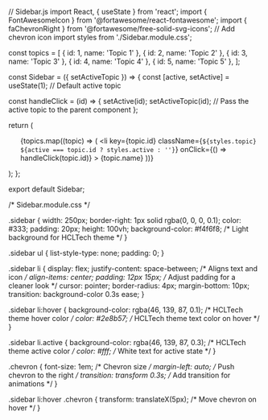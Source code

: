 // Sidebar.js
import React, { useState } from 'react';
import { FontAwesomeIcon } from '@fortawesome/react-fontawesome';
import { faChevronRight } from '@fortawesome/free-solid-svg-icons'; // Add chevron icon
import styles from './Sidebar.module.css';

const topics = [
  { id: 1, name: 'Topic 1' },
  { id: 2, name: 'Topic 2' },
  { id: 3, name: 'Topic 3' },
  { id: 4, name: 'Topic 4' },
  { id: 5, name: 'Topic 5' },
];

const Sidebar = ({ setActiveTopic }) => {
  const [active, setActive] = useState(1); // Default active topic

  const handleClick = (id) => {
    setActive(id);
    setActiveTopic(id); // Pass the active topic to the parent component
  };

  return (
    <div className={styles.sidebar}>
      <ul>
        {topics.map((topic) => (
          <li
            key={topic.id}
            className={`${styles.topic} ${active === topic.id ? styles.active : ''}`}
            onClick={() => handleClick(topic.id)}
          >
            <span>{topic.name}</span>
            <FontAwesomeIcon icon={faChevronRight} className={styles.chevron} />
          </li>
        ))}
      </ul>
    </div>
  );
};

export default Sidebar;


/* Sidebar.module.css */

.sidebar {
  width: 250px;
  border-right: 1px solid rgba(0, 0, 0, 0.1);
  color: #333;
  padding: 20px;
  height: 100vh;
  background-color: #f4f6f8; /* Light background for HCLTech theme */
}

.sidebar ul {
  list-style-type: none;
  padding: 0;
}

.sidebar li {
  display: flex;
  justify-content: space-between; /* Aligns text and icon */
  align-items: center;
  padding: 12px 15px; /* Adjust padding for a cleaner look */
  cursor: pointer;
  border-radius: 4px;
  margin-bottom: 10px;
  transition: background-color 0.3s ease;
}

.sidebar li:hover {
  background-color: rgba(46, 139, 87, 0.1); /* HCLTech theme hover color */
  color: #2e8b57; /* HCLTech theme text color on hover */
}

.sidebar li.active {
  background-color: rgba(46, 139, 87, 0.3); /* HCLTech theme active color */
  color: #fff; /* White text for active state */
}

.chevron {
  font-size: 1em; /* Chevron size */
  margin-left: auto; /* Push chevron to the right */
  transition: transform 0.3s; /* Add transition for animations */
}

.sidebar li:hover .chevron {
  transform: translateX(5px); /* Move chevron on hover */
}
